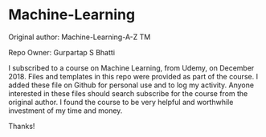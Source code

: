 # Machine-Learning

Original author: Machine-Learning-A-Z TM

Repo Owner: Gurpartap S Bhatti

I subscribed to a course on Machine Learning, from Udemy, on December 2018. Files and templates in this repo were provided as part of the course. I added these file on Github for personal use and to log my activity.  Anyone interested in these files should search subscribe for the course from the original author. I found the course to be very helpful and worthwhile investment of my time and money.

Thanks!
